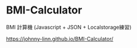 # BMI-Calculator
BMI 計算機 (Javascript + JSON + Localstorage練習)

https://johnny-linn.github.io/BMI-Calculator/
